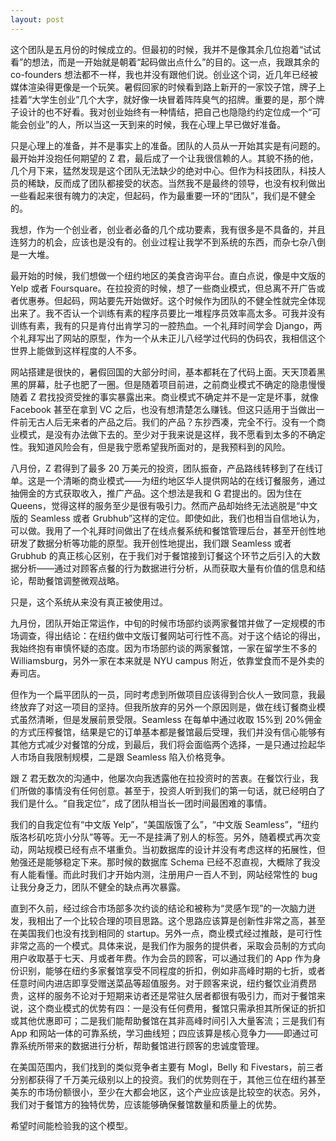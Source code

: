 ```yaml
---
layout: post
---
```


这个团队是五月份的时候成立的。但最初的时候，我并不是像其余几位抱着“试试看”的想法，而是一开始就是朝着“起码做出点什么”的目的。这一点，我跟其余的 co-founders 想法都不一样，我也并没有跟他们说。创业这个词，近几年已经被媒体渲染得更像是一个玩笑。暑假回家的时候看到路上新开的一家饺子馆，牌子上挂着“大学生创业”几个大字，就好像一块冒着阵阵臭气的招牌。重要的是，那个牌子设计的也不好看。我对创业始终有一种情结，把自己也隐隐约约定位成一个“可能会创业”的人，所以当这一天到来的时候，我在心理上早已做好准备。

只是心理上的准备，并不是事实上的准备。团队的人员从一开始其实是有问题的。最开始并没抱任何期望的 Z 君，最后成了一个让我很信赖的人。其貌不扬的他，几个月下来，猛然发现是这个团队无法缺少的绝对中心。但作为科技团队，科技人员的稀缺，反而成了团队都接受的状态。当然我不是最终的领导，也没有权利做出一些看起来很有魄力的决定，但起码，作为最重要一环的“团队”，我们是不健全的。

我想，作为一个创业者，创业者必备的几个成功要素，我有很多是不具备的，并且连努力的机会，应该也是没有的。创业过程让我学不到系统的东西，而杂七杂八倒是一大堆。

最开始的时候，我们想做一个纽约地区的美食咨询平台。直白点说，像是中文版的 Yelp 或者 Foursquare。在拉投资的时候，想了一些商业模式，但总离不开广告或者优惠券。但起码，网站要先开始做好。这个时候作为团队的不健全性就完全体现出来了。我不否认一个训练有素的程序员要比一堆程序员效率高太多。可我并没有训练有素，我有的只是肯付出肯学习的一腔热血。一个礼拜时间学会 Django，两个礼拜写出了网站的原型，作为一个从未正儿八经学过代码的伪码农，我相信这个世界上能做到这样程度的人不多。

网站搭建是很快的，暑假回国的大部分时间，基本都耗在了代码上面。天天顶着黑黑的屏幕，肚子也肥了一圈。但是随着项目前进，之前商业模式不确定的隐患慢慢随着 Z 君找投资受挫的事实暴露出来。商业模式不确定并不是一定是坏事，就像 Facebook 甚至在拿到 VC 之后，也没有想清楚怎么赚钱。但这只适用于当做出一件前无古人后无来者的产品之后。我们的产品？东抄西凑，完全不行。没有一个商业模式，是没有办法做下去的。至少对于我来说是这样，我不愿看到太多的不确定性。我知道风险会有，但是我宁愿希望我所面对的，是我预料到的风险。

八月份，Z 君得到了最多 20 万美元的投资，团队振奋，产品路线转移到了在线订单。这是一个清晰的商业模式——为纽约地区华人提供网站的在线订餐服务，通过抽佣金的方式获取收入，推广产品。这个想法是我和 G 君提出的。因为住在 Queens，觉得这样的服务至少是很有吸引力。然而产品却始终无法逃脱是“中文版的 Seamless 或者 Grubhub”这样的定位。即使如此，我们也相当自信地认为，可以做。我用了一个礼拜时间做出了在线点餐系统和餐馆管理后台，甚至开创性地研发了数据分析等功能的原型。我开创性地提出，我们跟 Seamless 或者 Grubhub 的真正核心区别，在于我们对于餐馆接到订餐这个环节之后引入的大数据分析——通过对顾客点餐的行为数据进行分析，从而获取大量有价值的信息和结论，帮助餐馆调整微观战略。

只是，这个系统从来没有真正被使用过。

九月份，团队开始正常运作，中旬的时候市场部约谈两家餐馆并做了一定规模的市场调查，得出结论：在纽约做中文版订餐网站可行性不高。对于这个结论的得出，我始终抱有审慎怀疑的态度。因为市场部约谈的两家餐馆，一家在留学生不多的 Williamsburg，另外一家在本来就是 NYU campus 附近，依靠堂食而不是外卖的寿司店。

但作为一个扁平团队的一员，同时考虑到所做项目应该得到合伙人一致同意，我最终放弃了对这一项目的坚持。但我所放弃的另外一个原因则是，做在线订餐商业模式虽然清晰，但是发展前景受限。Seamless 在每单中通过收取 15%到 20%佣金的方式压榨餐馆，结果是它的订单基本都是餐馆最后受理，我们并没有信心能够有其他方式减少对餐馆的分成，到最后，我们将会面临两个选择，一是只通过捡起华人市场自我限制规模，二是跟 Seamless 陷入价格竞争。

跟 Z 君无数次的沟通中，他屡次向我透露他在拉投资时的苦衷。在餐饮行业，我们所做的事情没有任何创意。甚至于，投资人听到我们的第一句话，就已经明白了我们是什么。“自我定位”，成了团队相当长一团时间最困难的事情。

我们的自我定位有“中文版 Yelp”，“美国版饿了么”，“中文版 Seamless”，“纽约版洛杉矶吃货小分队”等等。无一不是挂满了别人的标签。另外，随着模式再次变动，网站规模已经有点不堪重负。当初数据库的设计并没有考虑这样的拓展性，但勉强还是能够稳定下来。那时候的数据库 Schema 已经不忍直视，大概除了我没有人能看懂。而此时我们才开始内测，注册用户一百人不到，网站经常性的 bug 让我分身乏力，团队不健全的缺点再次暴露。

直到不久前，经过综合市场部多次约谈的结论和被称为“灵感乍现”的一次脑力迸发，我相出了一个比较合理的项目思路。这个思路应该算是创新性非常之高，甚至在美国我们也没有找到相同的 startup。另外一点，商业模式经过推敲，是可行性非常之高的一个模式。具体来说，是我们作为服务的提供者，采取会员制的方式向用户收取基于七天、月或者年费。作为会员的顾客，可以通过我们的 App 作为身份识别，能够在纽约多家餐馆享受不同程度的折扣，例如非高峰时期的七折，或者任意时间内进店即享受赠送菜品等超值服务。对于顾客来说，纽约餐饮业消费昂贵，这样的服务不论对于短期来访者还是常驻久居者都很有吸引力，而对于餐馆来说，这个商业模式的优势有四：一是没有任何费用，餐馆只需承担其所保证的折扣或其他优惠即可；二是我们能帮助餐馆在其非高峰时间引入大量客流；三是我们有 App 和网站一体的可靠系统，学习曲线短；四应该算是核心竞争力——即通过可靠系统所带来的数据进行分析，帮助餐馆进行顾客的忠诚度管理。

在美国范围内，我们找到的类似竞争者主要有 Mogl，Belly 和 Fivestars，前三者分别都获得了千万美元级别以上的投资。我们的优势则在于，其他三位在纽约甚至美东的市场份额很小，至少在大都会地区，这个产业应该是比较空的状态。另外，我们对于餐馆方的独特优势，应该能够确保餐馆数量和质量上的优势。

希望时间能检验我的这个模型。
